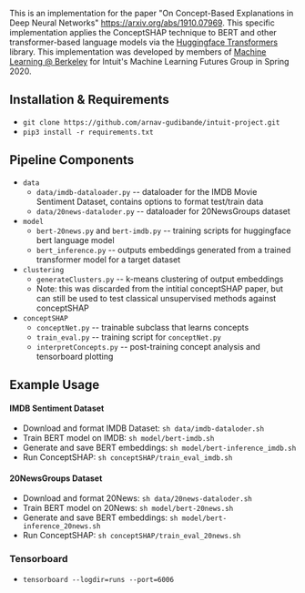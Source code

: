 This is an implementation for the paper "On Concept-Based Explanations in Deep Neural
Networks" https://arxiv.org/abs/1910.07969. This specific implementation applies the ConceptSHAP technique to BERT and other transformer-based language models via the [Huggingface Transformers](https://github.com/huggingface/transformers) library. This implementation was developed by members of [Machine Learning @ Berkeley](https://github.com/mlberkeley) for Intuit's Machine Learning Futures Group in Spring 2020.

## Installation & Requirements

* ```git clone https://github.com/arnav-gudibande/intuit-project.git```
* ```pip3 install -r requirements.txt```

## Pipeline Components

* ```data```
    * ```data/imdb-dataloader.py``` -- dataloader for the IMDB Movie Sentiment Dataset, contains options to format test/train data
    * ```data/20news-dataloder.py``` -- dataloader for 20NewsGroups dataset
* ```model```
    * ```bert-20news.py``` and ```bert-imdb.py``` -- training scripts for huggingface bert language model
    * ```bert_inference.py``` -- outputs embeddings generated from a trained transformer model for a target dataset
* ```clustering```
    * ```generateClusters.py``` -- k-means clustering of output embeddings
    * Note: this was discarded from the intitial conceptSHAP paper, but can still be used to test classical unsupervised methods against conceptSHAP
* ```conceptSHAP```
    * ```conceptNet.py``` -- trainable subclass that learns concepts
    * ```train_eval.py``` -- training script for ```conceptNet.py```
    * ```interpretConcepts.py``` -- post-training concept analysis and tensorboard plotting
    
## Example Usage

#### IMDB Sentiment Dataset
* Download and format IMDB Dataset: ```sh data/imdb-dataloder.sh```
* Train BERT model on IMDB: ```sh model/bert-imdb.sh```
* Generate and save BERT embeddings: ```sh model/bert-inference_imdb.sh```
* Run ConceptSHAP: ```sh conceptSHAP/train_eval_imdb.sh```

#### 20NewsGroups Dataset
* Download and format 20News: ```sh data/20news-dataloder.sh```
* Train BERT model on 20News: ```sh model/bert-20news.sh```
* Generate and save BERT embeddings: ```sh model/bert-inference_20news.sh```
* Run ConceptSHAP: ```sh conceptSHAP/train_eval_20news.sh```

### Tensorboard
* ```tensorboard --logdir=runs --port=6006```
